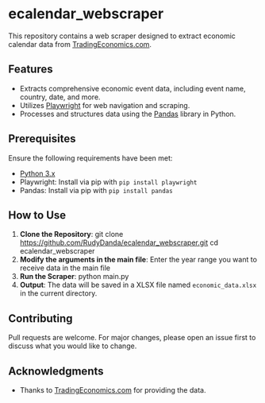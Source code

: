 # ecalendar_webscraper

This repository contains a web scraper designed to extract economic calendar data from [TradingEconomics.com](https://www.tradingeconomics.com/).

## Features

- Extracts comprehensive economic event data, including event name, country, date, and more.
- Utilizes [Playwright](https://playwright.dev/) for web navigation and scraping.
- Processes and structures data using the [Pandas](https://pandas.pydata.org/) library in Python.

## Prerequisites

Ensure the following requirements have been met:

- [Python 3.x](https://www.python.org/downloads/)
- Playwright: Install via pip with `pip install playwright`
- Pandas: Install via pip with `pip install pandas`

## How to Use

1. **Clone the Repository**:
git clone https://github.com/RudyDanda/ecalendar_webscraper.git
cd ecalendar_webscraper
2. **Modify the arguments in the main file**: Enter the year range you want to receive data in the main file
3. **Run the Scraper**: python main.py
4. **Output**:
The data will be saved in a XLSX file named `economic_data.xlsx` in the current directory.

## Contributing

Pull requests are welcome. For major changes, please open an issue first to discuss what you would like to change.

## Acknowledgments

- Thanks to [TradingEconomics.com](https://www.tradingeconomics.com/) for providing the data.
